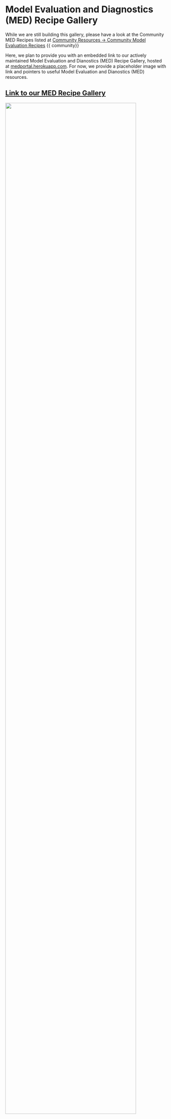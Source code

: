 # Model Evaluation and Diagnostics (MED) Recipe Gallery

<!-- {% include "call_contribute.md" %} -->

While we are still building this gallery, please have a look at the Community MED Recipes listed at <a href="../community_resources/community_med_recipes.md">Community Resources -> Community Model Evaluation Recipes</a> {{ community}}

Here, we plan to provide you with an embedded link to our actively maintained Model Evaluation and Dianostics (MED) Recipe Gallery, hosted at [medportal.herokuapp.com](https://medportal.herokuapp.com/models/published). For now, we provide a placeholder image with link and pointers to useful Model Evaluation and Dianostics (MED) resources.

## <a href="https://medportal.herokuapp.com/models/published">Link to our MED Recipe Gallery</a>

<a href="https://medportal.herokuapp.com/models/published">
    <img align="center" width="90%" src="../../assets/model_evaluation/model_evaluation_recipe_gallery_placeholder.jpg"></img>
</a>